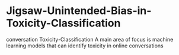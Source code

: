 # Jigsaw-Unintended-Bias-in-Toxicity-Classification
conversation Toxicity-Classification
A main area of focus is machine learning models that can identify toxicity in online conversations
